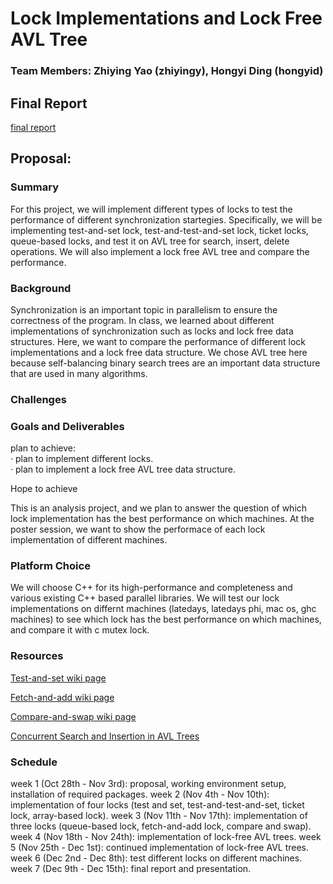 # Lock Implementations and Lock Free AVL Tree
### Team Members: Zhiying Yao (zhiyingy), Hongyi Ding (hongyid)

## Final Report
[final report](https://github.com/zhiyingy/zhiyingy.github.io/blob/zhiyingy-proposal/final.md)

## Proposal:
### Summary

For this project, we will implement different types of locks to test the performance of different synchronization startegies. Specifically, we will be implementing test-and-set lock, test-and-test-and-set lock, ticket locks, queue-based locks, and test it on AVL tree for search, insert, delete operations. We will also implement a lock free AVL tree and compare the performance.

### Background

Synchronization is an important topic in parallelism to ensure the correctness of the program. In class, we learned about different implementations of synchronization such as locks and lock free data structures. Here, we want to compare the performance of different lock implementations and a lock free data structure. We chose AVL tree here because self-balancing binary search trees are an important data structure that are used in many algorithms.

### Challenges


### Goals and Deliverables

plan to achieve: <br />
· plan to implement different locks. <br />
· plan to implement a lock free AVL tree data structure. <br />

Hope to achieve

This is an analysis project, and we plan to answer the question of which lock implementation has the best performance on which machines. At the poster session, we want to show the performace of each lock implementation of different machines. 


### Platform Choice
We will choose C++ for its high-performance and completeness and various existing C++ based parallel libraries. We will test our lock implementations on differnt machines (latedays, latedays phi, mac os, ghc machines) to see which lock has the best performance on which machines, and compare it with c mutex lock. 

### Resources
[Test-and-set wiki page](https://en.wikipedia.org/wiki/Test-and-set)<br />

[Fetch-and-add wiki page](https://en.wikipedia.org/wiki/Fetch-and-add)<br />

[Compare-and-swap wiki page](https://en.wikipedia.org/wiki/Compare-and-swap)<br />

[Concurrent Search and Insertion in AVL Trees](https://www.computer.org/csdl/trans/tc/1980/09/01675680.pdf)

### Schedule
week 1 (Oct 28th - Nov 3rd): proposal, working environment setup, installation of required packages.
week 2 (Nov 4th - Nov 10th): implementation of four locks (test and set, test-and-test-and-set, ticket lock, array-based lock).
week 3 (Nov 11th - Nov 17th): implementation of three locks (queue-based lock, fetch-and-add lock, compare and swap).
week 4 (Nov 18th - Nov 24th): implementation of lock-free AVL trees.
week 5 (Nov 25th - Dec 1st): continued implementation of lock-free AVL trees.
week 6 (Dec 2nd - Dec 8th): test different locks on different machines.
week 7 (Dec 9th - Dec 15th): final report and presentation.

